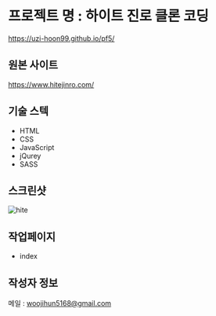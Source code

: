 # 프로젝트 명 : 하이트 진로 클론 코딩
https://uzi-hoon99.github.io/pf5/

## 원본 사이트
https://www.hitejinro.com/

## 기술 스텍
- HTML
- CSS
- JavaScript
- jQurey
- SASS

## 스크린샷
![hite](https://github.com/uzi-hoon99/pf5/assets/142555239/a02f46df-b470-4b6b-a57c-82bd7180a974)

## 작업페이지
- index

## 작성자 정보
메일 : woojihun5168@gmail.com
